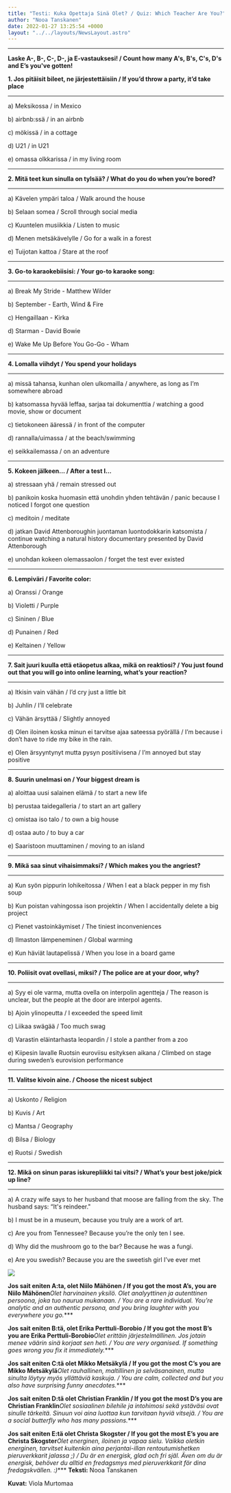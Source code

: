 ```yaml
---
title: "Testi: Kuka Opettaja Sinä Olet? / Quiz: Which Teacher Are You?"
author: "Nooa Tanskanen"
date: 2022-01-27 13:25:54 +0000
layout: "../../layouts/NewsLayout.astro"
---
```


****
**Laske A-, B-, C-, D-, ja E-vastauksesi!  / Count how many A's, B's, C's, D's and E’s you've gotten!**



**1. Jos pitäisit bileet, ne järjestettäisiin / If you’d throw a party, it’d take place**

****

a)  Meksikossa / in Mexico


b)  airbnb:ssä / in an airbnb


c)  mökissä / in a cottage


d)  U21 / in U21


e)  omassa olkkarissa / in my living room

****


**2. Mitä teet kun sinulla on tylsää? / What do you do when you’re bored?**

****

a)  Kävelen ympäri taloa / Walk around the house


b)  Selaan somea / Scroll through social media


c)  Kuuntelen musiikkia / Listen to music


d)  Menen metsäkävelylle  / Go for a walk in a forest


e)  Tuijotan kattoa / Stare at the roof

****


**3. Go-to karaokebiisisi: / Your go-to karaoke song:**

****

a)  Break My Stride - Matthew Wilder


b)  September - Earth, Wind & Fire


c)  Hengaillaan - Kirka


d)  Starman - David Bowie


e)  Wake Me Up Before You Go-Go - Wham

****


**4. Lomalla viihdyt / You spend your holidays**

****

a)  missä tahansa, kunhan olen ulkomailla / anywhere, as long as I’m somewhere abroad


b)  katsomassa hyvää leffaa, sarjaa tai dokumenttia / watching a good movie, show or document


c)  tietokoneen ääressä / in front of the computer


d)  rannalla/uimassa / at the beach/swimming


e)  seikkailemassa / on an adventure

****


**5. Kokeen jälkeen... / After a test I…**


a)  stressaan yhä / remain stressed out


b)  panikoin koska huomasin että unohdin yhden tehtävän / panic because I noticed I forgot one question


c) meditoin / meditate


d)  jatkan David Attenboroughin juontaman luontodokkarin katsomista / continue watching a natural history documentary presented by David Attenborough


e)  unohdan kokeen olemassaolon / forget the test ever existed

****


**6. Lempiväri / Favorite color:**


a)  Oranssi / Orange


b)  Violetti / Purple


c)  Sininen / Blue


d)  Punainen / Red


e)  Keltainen / Yellow

****


**7. Sait juuri kuulla että etäopetus alkaa, mikä on reaktiosi? / You just found out that you will go into online learning, what’s your reaction?**

****

a)  Itkisin vain vähän / I’d cry just a little bit


b)  Juhlin / I’ll celebrate


c)  Vähän ärsyttää / Slightly annoyed


d)  Olen iloinen koska minun ei tarvitse ajaa sateessa pyörällä / I’m because i don’t have to ride my bike in the rain.


e)  Olen ärsyyntynyt mutta pysyn positiivisena / I’m annoyed but stay positive

****


**8. Suurin unelmasi on / Your biggest dream is**


a)  aloittaa uusi salainen elämä / to start a new life


b)  perustaa taidegalleria / to start an art gallery


c)  omistaa iso talo / to own a big house


d)  ostaa auto / to buy a car


e)  Saaristoon muuttaminen / moving to an island


****

**9. Mikä saa sinut vihaisimmaksi? / Which makes you the angriest?**

****

a)  Kun syön pippurin lohikeitossa / When I eat a black pepper in my fish soup


b)  Kun poistan vahingossa ison projektin / When I accidentally delete a big project


c)  Pienet vastoinkäymiset / The tiniest inconveniences


d)  Ilmaston lämpeneminen  / Global warming


e)  Kun häviät lautapelissä / When you lose in a board game

****


**10. Poliisit ovat ovellasi, miksi? / The police are at your door, why?**

****

a)  Syy ei ole varma, mutta ovella on interpolin agentteja / The reason is unclear, but the people at the door are interpol agents.


b)  Ajoin ylinopeutta / I exceeded the speed limit


c)  Liikaa swägää / Too much swag


d)  Varastin eläintarhasta leopardin / I stole a panther from a zoo


e)  Kiipesin lavalle  Ruotsin euroviisu esityksen aikana / Climbed on stage during sweden’s eurovision performance

****


**11. Valitse kivoin aine. / Choose the nicest subject**

****

a)  Uskonto / Religion


b)  Kuvis / Art


c)  Mantsa / Geography


d)  Bilsa / Biology


e)  Ruotsi / Swedish

****


**12. Mikä on sinun paras iskurepliikki tai vitsi? / What’s your best joke/pick up line?**

****

a)  A crazy wife says to her husband that moose are falling from the sky. The husband says: “It's reindeer."


b)  I must be in a museum, because you truly are a work of art.


c)  Are you from Tennessee? Because you’re the only ten I see.


d)  Why did the mushroom go to the bar? Because he was a fungi.


e)  Are you swedish? Because you are the sweetish girl I’ve ever met


![](https://static.wixstatic.com/media/abd5f5_66064e3ba50546a390fd66a035a410f2~mv2.png/v1/fit/w_1000,h_1000,al_c,q_80/file.png)

**Jos sait eniten A:ta, olet Niilo Mähönen / If you got the most A’s, you are Niilo Mähönen***Olet harvinainen yksilö. Olet analyyttinen ja autenttinen persoona, joka tuo naurua mukanaan. / You are a rare individual. You’re analytic and an authentic persona, and you bring laughter with you everywhere you go​​.****

**Jos sait eniten B:tä, olet Erika Perttuli-Borobio / If you got the most B’s you are Erika Perttuli-Borobio***Olet erittäin järjestelmällinen. Jos jotain menee väärin sinä korjaat sen heti. / You are very organised. If something goes wrong you fix it immediately.****

**Jos sait eniten C:tä olet Mikko Metsäkylä / If you got the most C’s you are Mikko Metsäkylä***Olet rauhallinen, maltillinen ja selväsanainen, mutta sinulta löytyy myös yllättäviä kaskuja. / You are calm, collected and  but you also have surprising funny anecdotes.****

**Jos sait eniten D:tä olet Christian Franklin / If you got the most D’s you are Christian Franklin***Olet sosiaalinen bilehile ja intohimosi sekä ystäväsi ovat sinulle tärkeitä. Sinuun voi aina luottaa kun tarvitaan hyviä vitsejä. / You are a social butterfly who has many passions.****

**Jos sait eniten E:tä olet Christa Skogster / If you got the most E’s you are Christa Skogster***Olet energinen, iloinen ja vapaa sielu. Vaikka oletkin energinen, tarvitset kuitenkin aina perjantai-illan rentoutumishetken pieruverkkarit jalassa ;) / Du är en energisk, glad och fri själ. Även om du är energisk, behöver du alltid en fredagsmys med pieruverkkarit för dina fredagskvällen. :)****
**Teksti:**
 Nooa Tanskanen

**Kuvat:**
 Viola Murtomaa